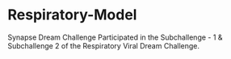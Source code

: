# Respiratory-Model
Synapse Dream Challenge
Participated in the Subchallenge - 1 & Subchallenge 2 of the Respiratory Viral Dream Challenge.
